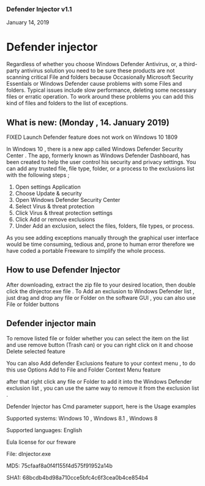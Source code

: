 ﻿### Defender Injector v1.1January 14, 2019# Defender injectorRegardless of whether you choose Windows Defender Antivirus, or, a third-party antivirus solution you need to be sure these products are not scanning critical File and folders because Occasionally Microsoft Security Essentials or Windows Defender cause problems with some Files and folders. Typical issues include slow performance, deleting some necessary files or erratic operation. To work around these problems you can add this kind of files and folders to the list of exceptions.## What is new: (Monday , 14. January 2019)FIXED  Launch Defender feature does not work on Windows 10 1809In Windows 10 , there is a new app called Windows Defender Security Center . The app, formerly known as Windows Defender Dashboard, has been created to help the user control his security and privacy settings. You can add any trusted file, file type, folder, or a process to the exclusions list with the following steps ;1. Open settings Application2. Choose Update & security3. Open Windows Defender Security Center4. Select Virus & threat protection5. Click Virus & threat protection settings6. Click Add or remove exclusions7. Under Add an exclusion, select the files, folders, file types, or process.As you see adding exceptions manually through the graphical user interface would be time consuming, tedious and, prone to human error therefore we have coded a portable Freeware to simplify the whole process.## How to use Defender InjectorAfter downloading, extract the zip file to your desired location, then double click the dInjector.exe file . To Add an exclusion to Windows Defender list , just drag and drop any file or Folder on the software GUI , you can also use File or folder buttons## Defender injector mainTo remove listed file or folder whether you can select the item on the list and use remove button (Trash can) or you can right click on it and choose Delete selected featureYou can also Add defender Exclusions feature to your context menu , to do this use Options Add to File and Folder Context Menu featureafter that right click any file or Folder to add it into the Windows Defender exclusion list , you can use the same way to remove it from the exclusion list .Defender Injector has Cmd parameter support, here is the Usage examplesSupported systems: Windows 10 , Windows 8.1 , Windows 8Supported languages: EnglishEula license for our frewareFile: dInjector.exe MD5: 75cfaaf8a0f4f155f4d575f91952a14bSHA1: 68bcdb4bd98a710cce5bfc4c6f3cea0b4ce854b4